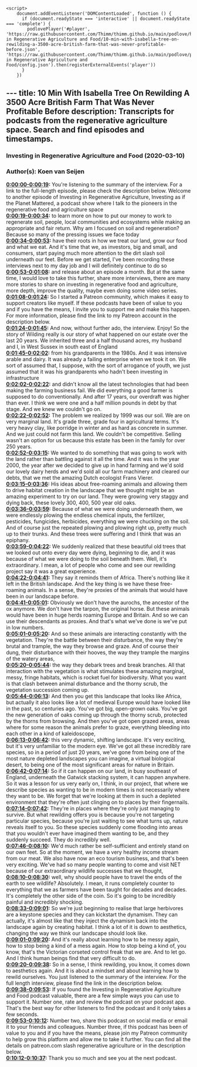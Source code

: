 <script src="https://cdn.podlove.org/web-player/embed.js"></script>
    <script>
        document.addEventListener('DOMContentLoaded', function () {
          if (document.readyState === 'interactive' || document.readyState === 'complete') {
            podlovePlayer('#player', 'https://raw.githubusercontent.com/Thimm/thimm.github.io/main/podlove/https://raw.githubusercontent.com/Thimm/thimm.github.io/main/podlove/podlove/Investing in Regenerative Agriculture and Food/10-min-with-isabella-tree-on-rewilding-a-3500-acre-british-farm-that-was-never-profitable-before.json', 'https://raw.githubusercontent.com/Thimm/thimm.github.io/main/podlove/podlove/Investing in Regenerative Agriculture and Food/config.json').then(registerExternalEvents('player'))
          }
        })
  </script>---
title: 10 Min With Isabella Tree On Rewilding A 3500 Acre British Farm That Was Never Profitable Before
description: Transcripts for podcasts from the regenerative agriculture space. Search and find episodes and timestamps.
---

### Investing in Regenerative Agriculture and Food  (2020-03-10)  
### Author(s): Koen van Seijen  

**[0:00:00-0:00:19](https://investinginregenerativeagriculture.com/2019/09/18/isabella-tree/#t=0:00:00):**  You're listening to the summary of the interview. For a link to the full-length episode, please check the description below.  Welcome to another episode of Investing in Regenerative Agriculture, Investing as if the Planet Mattered,  a podcast show where I talk to the pioneers in the regenerative food and agriculture space  
**[0:00:19-0:00:34](https://investinginregenerativeagriculture.com/2019/09/18/isabella-tree/#t=0:00:19):**  to learn more on how to put our money to work to regenerate soil, people, local communities and ecosystems  while making an appropriate and fair return.  Why am I focused on soil and regeneration? Because so many of the pressing issues we face today  
**[0:00:34-0:00:53](https://investinginregenerativeagriculture.com/2019/09/18/isabella-tree/#t=0:00:34):**  have their roots in how we treat our land, grow our food and what we eat.  And it's time that we, as investors, big and small, and consumers, start paying much more attention to the dirt slash soil underneath our feet.  Before we get started, I've been recording these interviews next to my day job and I will definitely continue to do so  
**[0:00:53-0:01:08](https://investinginregenerativeagriculture.com/2019/09/18/isabella-tree/#t=0:00:53):**  and release about an episode a month. But at the same time, I would love to take this further,  share more interviews, there are many more stories to share on investing in regenerative food and agriculture,  more depth, improve the quality, maybe even doing some video series.  
**[0:01:08-0:01:24](https://investinginregenerativeagriculture.com/2019/09/18/isabella-tree/#t=0:01:08):**  So I started a Patreon community, which makes it easy to support creators like myself.  If these podcasts have been of value to you and if you have the means, I invite you to support me and make this happen.  For more information, please find the link to my Patreon account in the description below.  
**[0:01:24-0:01:45](https://investinginregenerativeagriculture.com/2019/09/18/isabella-tree/#t=0:01:24):**  And now, without further ado, the interview. Enjoy!  So the story of Wilding really is our story of what happened on our estate over the last 20 years.  We inherited three and a half thousand acres, my husband and I, in West Sussex in south east of England  
**[0:01:45-0:02:02](https://investinginregenerativeagriculture.com/2019/09/18/isabella-tree/#t=0:01:45):**  from his grandparents in the 1980s. And it was intensive arable and dairy.  It was already a failing enterprise when we took it on. We sort of assumed that, I suppose,  with the sort of arrogance of youth, we just assumed that it was his grandparents who hadn't been investing in infrastructure  
**[0:02:02-0:02:22](https://investinginregenerativeagriculture.com/2019/09/18/isabella-tree/#t=0:02:02):**  and didn't know all the latest technologies that had been making the farming business fail.  We did everything a good farmer is supposed to do conventionally. And after 17 years, our overdraft was higher than ever.  I think we were one and a half million pounds in debt by that stage. And we knew we couldn't go on.  
**[0:02:22-0:02:52](https://investinginregenerativeagriculture.com/2019/09/18/isabella-tree/#t=0:02:22):**  The problem we realized by 1999 was our soil. We are on very marginal land. It's grade three, grade four in agricultural terms.  It's very heavy clay, like porridge in winter and as hard as concrete in summer.  And we just could not farm this land. We couldn't be competitive. Selling wasn't an option for us because this estate has been in the family for over 250 years.  
**[0:02:52-0:03:15](https://investinginregenerativeagriculture.com/2019/09/18/isabella-tree/#t=0:02:52):**  We wanted to do something that was going to work with the land rather than battling against it all the time.  And it was in the year 2000, the year after we decided to give up in hand farming and we'd sold our lovely dairy herds  and we'd sold all our farm machinery and cleared our debts, that we met the amazing Dutch ecologist Frans Vierer.  
**[0:03:15-0:03:36](https://investinginregenerativeagriculture.com/2019/09/18/isabella-tree/#t=0:03:15):**  His ideas about free-roaming animals and allowing them to drive habitat creation in the landscape  that we thought might be an amazing experiment to try on our land.  They were growing very staggy and dying back, these lovely 300, 400, 500 year old oaks.  
**[0:03:36-0:03:59](https://investinginregenerativeagriculture.com/2019/09/18/isabella-tree/#t=0:03:36):**  Because of what we were doing underneath them, we were endlessly plowing the endless chemical inputs, the fertilizer, pesticides, fungicides, herbicides,  everything we were chucking on the soil. And of course just the repeated plowing and plowing right up, pretty much up to their trunks.  And these trees were suffering and I think that was an epiphany.  
**[0:03:59-0:04:22](https://investinginregenerativeagriculture.com/2019/09/18/isabella-tree/#t=0:03:59):**  We suddenly realized that these beautiful old trees that we looked out onto every day were dying, beginning to die,  and it was because of what we were doing to the soil beneath them.  Well, it's extraordinary. I mean, a lot of people who come and see our rewilding project say it was a great experience.  
**[0:04:22-0:04:41](https://investinginregenerativeagriculture.com/2019/09/18/isabella-tree/#t=0:04:22):**  They say it reminds them of Africa. There's nothing like it left in the British landscape.  And the key thing is we have these free-roaming animals.  In a sense, they're proxies of the animals that would have been in our landscape before.  
**[0:04:41-0:05:01](https://investinginregenerativeagriculture.com/2019/09/18/isabella-tree/#t=0:04:41):**  Obviously we don't have the aurochs, the ancestor of the ox anymore. We don't have the tarpon, the original horse.  But these animals would have been in huge herds roaming Europe and Britain.  And so we can use their descendants as proxies. And that's what we've done is we've put in low numbers.  
**[0:05:01-0:05:20](https://investinginregenerativeagriculture.com/2019/09/18/isabella-tree/#t=0:05:01):**  And so these animals are interacting constantly with the vegetation.  They're the battle between their disturbance, the way they're brutal and trample, the way they browse and graze.  And of course their dung, their disturbance with their hooves, the way they trample the margins of the watery areas,  
**[0:05:20-0:05:44](https://investinginregenerativeagriculture.com/2019/09/18/isabella-tree/#t=0:05:20):**  the way they debark trees and break branches.  All that interaction with the vegetation is what stimulates these amazing marginal, messy, fringe habitats, which is rocket fuel for biodiversity.  What you want is that clash between animal disturbance and the thorny scrub, the vegetation succession coming up.  
**[0:05:44-0:06:13](https://investinginregenerativeagriculture.com/2019/09/18/isabella-tree/#t=0:05:44):**  And then you get this landscape that looks like Africa, but actually it also looks like a lot of medieval Europe would have looked like in the past, so centuries ago.  You've got big, open-grown oaks. You've got the new generation of oaks coming up through the thorny scrub, protected by the thorns from browsing.  And then you've got open grazed areas, areas where for some reason the animals prefer to graze, everything bleeding into each other in a kind of kaleidoscope,  
**[0:06:13-0:06:42](https://investinginregenerativeagriculture.com/2019/09/18/isabella-tree/#t=0:06:13):**  this very dynamic, shifting landscape. It's very exciting, but it's very unfamiliar to the modern eye.  We've got all these incredibly rare species, so in a period of just 20 years, we've gone from being one of the most nature depleted landscapes you can imagine,  a virtual biological desert, to being one of the most significant areas for nature in Britain.  
**[0:06:42-0:07:14](https://investinginregenerativeagriculture.com/2019/09/18/isabella-tree/#t=0:06:42):**  So if it can happen on our land, in busy southeast of England, underneath the Gatwick stacking system, it can happen anywhere.  So it was a lesson for us very early on, I think, in our project, that where we describe species as wanting to be in modern times is not necessarily where they want to be.  We forget that we're looking at them in such a depleted environment that they're often just clinging on to places by their fingernails.  
**[0:07:14-0:07:42](https://investinginregenerativeagriculture.com/2019/09/18/isabella-tree/#t=0:07:14):**  They're in places where they're only just managing to survive. But what rewilding offers you is because you're not targeting particular species,  because you're just waiting to see what turns up, nature reveals itself to you. So these species suddenly come flooding into areas that you wouldn't ever have imagined them wanting to be,  and they suddenly succeed. They do incredibly well.  
**[0:07:46-0:08:10](https://investinginregenerativeagriculture.com/2019/09/18/isabella-tree/#t=0:07:46):**  We'd much rather be self-sufficient and entirely stand on our own feet.  So at the moment, we have a very healthy income stream from our meat. We also have now an eco tourism business, and that's been very exciting.  We've had so many people wanting to come and visit NET because of our extraordinary wildlife successes that we thought,  
**[0:08:10-0:08:30](https://investinginregenerativeagriculture.com/2019/09/18/isabella-tree/#t=0:08:10):**  well, why should people have to travel the ends of the earth to see wildlife?  Absolutely. I mean, it runs completely counter to everything that we as farmers have been taught for decades and decades.  It's completely the other side of the coin. So it's going to be incredibly painful and incredibly shocking.  
**[0:08:33-0:09:01](https://investinginregenerativeagriculture.com/2019/09/18/isabella-tree/#t=0:08:33):**  So we're just beginning to realise that large herbivores are a keystone species and they can kickstart the dynamism.  They can actually, it's almost like that they inject the dynamism back into the landscape again by creating habitat.  I think a lot of it is down to aesthetics, changing the way we think our landscape should look like.  
**[0:09:01-0:09:20](https://investinginregenerativeagriculture.com/2019/09/18/isabella-tree/#t=0:09:01):**  And it's really about learning how to be messy again, how to stop being a kind of a mess again.  How to stop being a kind of, you know, that's the Victorian corseted control freak that we are.  And to let go. And I think human beings find that very difficult to do.  
**[0:09:20-0:09:38](https://investinginregenerativeagriculture.com/2019/09/18/isabella-tree/#t=0:09:20):**  So in a sense, I think rewilding, you know, it comes down to aesthetics again.  And it is about a mindset and about learning how to rewild ourselves.  You just listened to the summary of the interview. For the full length interview, please find the link in the description below.  
**[0:09:38-0:09:53](https://investinginregenerativeagriculture.com/2019/09/18/isabella-tree/#t=0:09:38):**  If you found the Investing in Regenerative Agriculture and Food podcast valuable, there are a few simple ways you can use to support it.  Number one, rate and review the podcast on your podcast app.  That's the best way for other listeners to find the podcast and it only takes a few seconds.  
**[0:09:53-0:10:12](https://investinginregenerativeagriculture.com/2019/09/18/isabella-tree/#t=0:09:53):**  Number two, share this podcast on social media or email it to your friends and colleagues.  Number three, if this podcast has been of value to you and if you have the means, please join my Patreon community to help grow this platform and allow me to take it further.  You can find all the details on patreon.com slash regenerative agriculture or in the description below.  
**[0:10:12-0:10:37](https://investinginregenerativeagriculture.com/2019/09/18/isabella-tree/#t=0:10:12):**  Thank you so much and see you at the next podcast.  